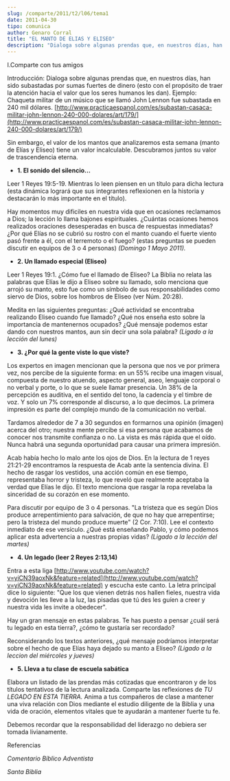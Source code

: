 ```yaml
---
slug: /comparte/2011/t2/l06/tema1
date: 2011-04-30
tipo: comunica
author: Genaro Corral
title: "EL MANTO DE ELIAS Y ELISEO"
description: "Dialoga sobre algunas prendas que, en nuestros días, han sido subastadas por  sumas fuertes de dinero (esto con el propósito de traer la atención hacia el  valor que los seres humanos les dan). Ejemplo: Chaqueta militar de un músico  que se llamó John Lennon fue subastada en 2..."
---
```


I.Comparte con tus amigos

Introducción: Dialoga sobre algunas prendas que, en nuestros días, han sido subastadas por sumas fuertes de dinero (esto con el propósito de traer la atención hacia el valor que los seres humanos les dan). Ejemplo: Chaqueta militar de un músico que se llamó John Lennon fue subastada en 240 mil dólares. [http://www.practicaespanol.com/es/subastan-casaca-militar-john-lennon-240-000-dolares/art/179/](http://www.practicaespanol.com/es/subastan-casaca-militar-john-lennon-240-000-dolares/art/179/)

Sin embargo, el valor de los mantos que analizaremos esta semana (manto de Elías y Eliseo) tiene un valor incalculable. Descubramos juntos su valor de trascendencia eterna.

- **1\. El sonido del silencio…**

Leer 1 Reyes 19:5-19. Mientras lo leen piensen en un título para dicha lectura (esta dinámica logrará que sus integrantes reflexionen en la historia y destacarán lo más importante en el título).

Hay momentos muy dificiles en nuestra vida que en ocasiones reclamamos a Dios; la lección lo llama bajones espirituales. ¿Cuántas ocasiones hemos realizados oraciones desesperadas en busca de respuestas inmediatas? ¿Por qué Elías no se cubrió su rostro con el manto cuando el fuerte viento pasó frente a él, con el terremoto o el fuego? (estas preguntas se pueden discutir en equipos de 3 o 4 personas) _(Domingo 1 Mayo 2011)._

- **2\. Un llamado especial (Eliseo)**

Leer 1 Reyes 19:1. ¿Cómo fue el llamado de Eliseo? La Biblia no relata las palabras que Elías le dijo a Eliseo sobre su llamado, solo menciona que arrojó su manto, esto fue como un símbolo de sus responsabilidades como siervo de Dios, sobre los hombros de Eliseo (ver Núm. 20:28).

Medita en las siguientes preguntas: ¿Qué actividad se encontraba realizando Eliseo cuando fue llamado? ¿Qué nos enseña esto sobre la importancia de mantenernos ocupados? ¿Qué mensaje podemos estar dando con nuestros mantos, aun sin decir una sola palabra? _(Ligado a la lección del lunes)_

- **3\. ¿Por qué la gente viste lo que viste?**

Los expertos en imagen mencionan que la persona que nos ve por primera vez, nos percibe de la siguiente forma: en un 55% recibe una imagen visual, compuesta de nuestro atuendo, aspecto general, aseo, lenguaje corporal o no verbal y porte, o lo que se suele llamar presencia. Un 38% de la percepción es auditiva, en el sentido del tono, la cadencia y el timbre de voz. Y solo un 7% corresponde al discurso, a lo que decimos. La primera impresión es parte del complejo mundo de la comunicación no verbal.

Tardamos alrededor de 7 a 30 segundos en formarnos una opinión (imagen) acerca del otro; nuestra mente percibe si esa persona que acabamos de conocer nos transmite confianza o no. La vista es más rápida que el oído. Nunca habrá una segunda oportunidad para causar una primera impresión.

Acab había hecho lo malo ante los ojos de Dios. En la lectura de 1 reyes 21:21-29 encontramos la respuesta de Acab ante la sentencia divina. El hecho de rasgar los vestidos, una acción común en ese tiempo, representaba horror y tristeza, lo que reveló que realmente aceptaba la verdad que Elías le dijo. El texto menciona que rasgar la ropa revelaba la sinceridad de su corazón en ese momento.

Para discutir por equipo de 3 o 4 personas. "La tristeza que es según Dios produce arrepentimiento para salvación, de que no hay que arrepentirse; pero la tristeza del mundo produce muerte" (2 Cor. 7:10). Lee el contexto inmediato de ese versículo. ¿Qué está enseñando Pablo, y cómo podemos aplicar esta advertencia a nuestras propias vidas? _(Ligado a la lección del martes)_

- **4\. Un legado (leer 2 Reyes 2:13,14)**

Entra a esta liga [http://www.youtube.com/watch?v=yiCN39aoxNk&feature=related](http://www.youtube.com/watch?v=yiCN39aoxNk&feature=related) y escucha este canto. La letra principal dice lo siguiente: "Que los que vienen detrás nos hallen fieles, nuestra vida y devoción les lleve a la luz, las pisadas que tú des les guíen a creer y nuestra vida les invite a obedecer".

Hay un gran mensaje en estas palabras. Te has puesto a pensar ¿cuál será tu legado en esta tierra?, ¿cómo te gustaría ser recordado?

Reconsiderando los textos anteriores, ¿qué mensaje podríamos interpretar sobre el hecho de que Elías haya dejado su manto a Eliseo? _(Ligado a la leccion del miércoles y jueves)_

- **5\. Lleva a tu clase de escuela sabática**

Elabora un listado de las prendas más cotizadas que encontraron y de los títulos tentativos de la lectura analizada. Comparte las reflexiones de _TU LEGADO EN ESTA TIERRA._ Anima a tus compañeros de clase a mantener una viva relación con Dios mediante el estudio diligente de la Biblia y una vida de oración, elementos vitales que te ayudarán a mantener fuerte tu fe.

Debemos recordar que la responsabilidad del liderazgo no debiera ser tomada livianamente.

Referencias

_Comentario Bíblico Adventista_

_Santa Biblia_
